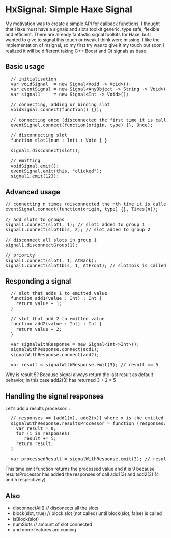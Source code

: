 HxSignal: Simple Haxe Signal
========

My motivation was to create a simple API for callback functions, I thought that Haxe must have a signals and slots toolkit generic, type safe, flexible and efficient. There are already fantastic signal toolkits for Haxe, but I wanted to give to signal this touch or tweak I think were missing. I like the implementation of msignal, so my first try was to give it my touch but soon I realized it will be different taking C++ Boost and Qt signals as base.

Basic usage
-----------
<pre>
  // initialisation
  var voidSignal  = new Signal&lt;Void -> Void>();
  var eventSignal = new Signal&lt;AnyObject -> String -> Void>();
  var signal1     = new Signal&lt;Int -> Void>();
  
  // connecting, adding or binding slot
  voidSignal.connect(function() {});
  
  // connecting once (disconnected the first time it is called)
  eventSignal.connect(function(origin, type) {}, Once);
  
  // disconnecting slot
  function slot1(num : Int) : Void { }
  
  signal1.disconnect(slot1);
  
  // emitting
  voidSignal.emit();
  eventSignal.emit(this, "clicked");
  signal1.emit(123);
</pre>

Advanced usage
--------------
<pre>
// connecting n times (disconnected the nth time it is called)
eventSignal.connect(function(origin, type) {}, Times(n));

// Add slots to groups
signal1.connect(slot1, 1); // slot1 added to group 1
signal1.connect(slot1bis, 2); // slot added to group 2

// disconnect all slots in group 1
signal1.disconnectGroup(1);

// priority
signal1.connect(slot1, 1, AtBack);
signal1.connect(slot1bis, 1, AtFront); // slot1bis is called first then slot1
</pre>

Responding a signal
-------------------
<pre>
  // slot that adds 1 to emitted value
  function add1(value : Int) : Int {
    return value + 1;
  }

  // slot that add 2 to emitted value
  function add2(value : Int) : Int {
    return value + 2;
  }
  
  var signalWithResponse = new Signal&lt;Int->Int>();
  signalWithResponse.connect(add1);
  signalWithResponse.connect(add2);
  
  var result = signalWithResponse.emit(3); // result == 5
</pre>
Why is result 5? Because signal always return the last result as default behavior, in this case add2(3) has returned 3 + 2 = 5

Handling the signal responses
-----------------------------
Let's add a results processor...
<pre>
  // responses == [add1(x), add2(x)] where x is the emitted integer
  signalWithResponse.resultsProcessor = function (responses:Array&lt;Int>) {
    var result = 0;
    for (i in responses)
       result += i;
    return result;
  }
  
  var processedResult = signalWithResponse.emit(3); // result == 9
</pre>
This time emit function returns the processed value and it is 9 because resultsProcessor has added the responses of call add1(3) and add2(3) (4 and 5 respectively). 


Also
----
- disconnectAll() // disconects all the slots
- block(slot, true)     // block slot (not called) until block(slot, false) is called
- isBlock(slot)
- numSlots  	  // amount of slot connected
- and more features are coming
